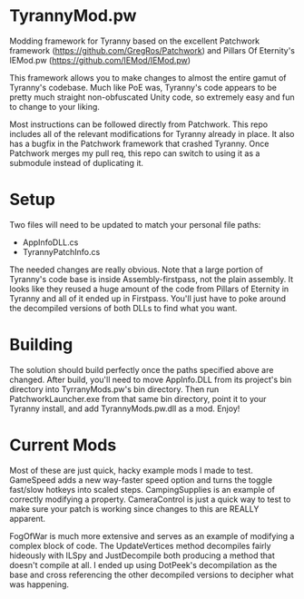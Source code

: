 # TyrannyMod.pw
Modding framework for Tyranny based on the excellent Patchwork framework (https://github.com/GregRos/Patchwork) and Pillars Of Eternity's IEMod.pw (https://github.com/IEMod/IEMod.pw)  

This framework allows you to make changes to almost the entire gamut of Tyranny's codebase.  Much like PoE was, Tyranny's code appears to be pretty much straight non-obfuscated Unity code, so extremely easy and fun to change to your liking.

Most instructions can be followed directly from Patchwork.  This repo includes all of the relevant modifications for Tyranny already in place.  It also has a bugfix in the Patchwork framework that crashed Tyranny.  Once Patchwork merges my pull req, this repo can switch to using it as a submodule instead of duplicating it.

# Setup

Two files will need to be updated to match your personal file paths:
- AppInfoDLL.cs 
- TyrannyPatchInfo.cs

The needed changes are really obvious.  Note that a large portion of Tyranny's code base is inside Assembly-firstpass, not the plain assembly.  It looks like they reused a huge amount of the code from Pillars of Eternity in Tyranny and all of it ended up in Firstpass.  You'll just have to poke around the decompiled versions of both DLLs to find what you want.

# Building

The solution should build perfectly once the paths specified above are changed.  After build, you'll need to move AppInfo.DLL from its project's bin directory into TyrranyMods.pw's bin directory.  Then run PatchworkLauncher.exe from that same bin directory, point it to your Tyranny install, and add TyrannyMods.pw.dll as a mod. Enjoy!

# Current Mods

Most of these are just quick, hacky example mods I made to test.  GameSpeed adds a new way-faster speed option and turns the toggle fast/slow hotkeys into scaled steps.  CampingSupplies is an example of correctly modifying a property.  CameraControl is just a quick way to test to make sure your patch is working since changes to this are REALLY apparent.

FogOfWar is much more extensive and serves as an example of modifying a complex block of code. The UpdateVertices method decompiles fairly hideously with ILSpy and JustDecompile both producing a method that doesn't compile at all.  I ended up using DotPeek's decompilation as the base and cross referencing the other decompiled versions to decipher what was happening.
